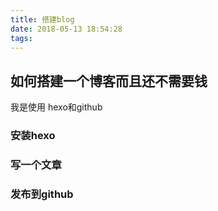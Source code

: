 ```yaml
---
title: 搭建blog
date: 2018-05-13 18:54:28
tags:
---
```


##  如何搭建一个博客而且还不需要钱
我是使用 hexo和github

### 安装hexo
### 写一个文章
### 发布到github